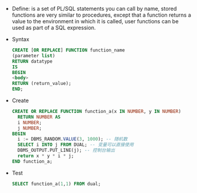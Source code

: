 * Define: is a set of PL/SQL statements you can call by name, stored functions are very similar to procedures, except that a function returns a value to the environment in which it is called, user functions can be used as part of a SQL expression.

* Syntax
  ```sql
  CREATE [OR REPLACE] FUNCTION function_name
  (parameter list)
  RETURN datatype
  IS
  BEGIN
  <body>
  RETURN (return_value);
  END;
  ```

* Create
  ```sql
  CREATE OR REPLACE FUNCTION function_a(x IN NUMBER, y IN NUMBER)
    RETURN NUMBER AS
    i NUMBER;
    j NUMBER;
  BEGIN
    i := DBMS_RANDOM.VALUE(3, 1000); -- 随机数
    SELECT i INTO j FROM DUAL; -- 变量可以直接使用
    DBMS_OUTPUT.PUT_LINE(j); -- 控制台输出
    return x * y * i * j;
  END function_a;
  ```

* Test
  ```sql
  SELECT function_a(1,1) FROM dual;
  ```
